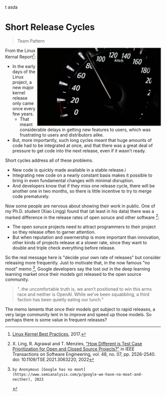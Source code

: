 t asda

# Short Release Cycles
> Team Pattern

<img width=400 align=right 
src="releaseOfren.png">

From the Linux Kernal Report[^kernel]:

- In the early days of the Linux project, a new major kernel release
only came once every few years. 
  - That meant considerable delays in
getting new features to users, which was frustrating to users and
distributors alike. 
- But, more importantly, such long cycles meant
that huge amounts of code had to be integrated at once, and that
there was a great deal of pressure to get code into the next release,
even if it wasn’t ready.

Short cycles address all of these problems. 
- New code is quickly
made available in a stable release.i
- Integrating new code on a nearly
constant basis makes it possible to bring in even fundamental changes
with minimal disruption. 
- And developers know that if they miss one
release cycle, there will be another one in two months, so there
is little incentive to try to merge code prematurely.

Now some people are nervous about showing their work in public.
One of my Ph.D. student (Xiao Lingg) found that (at least in his data)
there was a marked difference in the release rates of open soruce
and other software [^xiao]:
- The open soruce projects need to attract programmers to their project
  so they release often to garner attention.
- But when reputation and owernership is more important than innovation,
  other kinds of projects release at a slower rate, since they want to
  double and triple check everything before release.

So the real message here is "decide your own rate of releases" but consider
releasing more frequently. Just to motivate that, in the now famous 
"no moot" memo [^moot], Google developers say the   lost out in the
deep learning
learning market once their models got released to the open source community.

> "..the uncomfortable truth is, we aren’t positioned to win this
arms race and neither is OpenAI. While we’ve been squabbling, a
third faction has been quietly eating our lunch."

The memo laments that once their models got subject to rapid releases,
a very large community lent in to improve and speed up those models. So
perhaps there is some value in frequent releases?


[^kernel]: [Linux Kernel Best Practices](https://go.pardot.com/l/6342/2017-10-24/3xr3f2/6342/188781/Publication_LinuxKernelReport_2017.pdf), 2017.
[^moot]:    by Anonymous [Google has no moot](https://www.semianalysis.com/p/google-we-have-no-moat-and-neither), 2023
[^xiao]: X. Ling, R. Agrawal and T. Menzies, ["How Different is Test Case Prioritization for Open and Closed Source Projects?"](https://arxiv.org/pdf/2008.00612.pdf) in IEEE Transactions on Software Engineering, vol. 48, no. 07, pp. 2526-2540.
doi: 10.1109/TSE.2021.3063220, 2022
